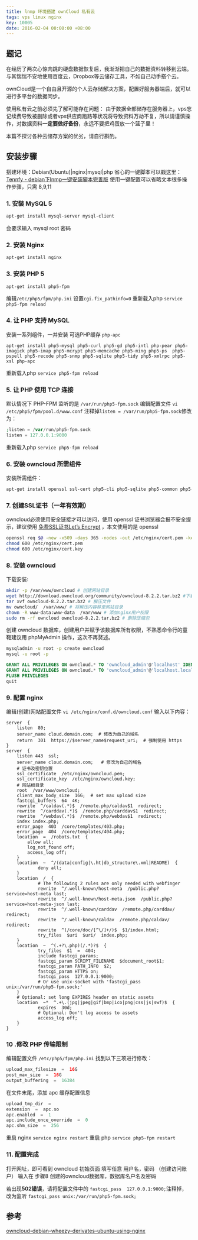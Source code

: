 ```yaml
---
title: lnmp 环境搭建 ownCloud 私有云
tags: vps linux nginx
key: 10005
date: 2016-02-04 00:00:00 +08:00
---
```


## 题记
在经历了两次心惊肉跳的硬盘数据恢复后，我渐渐把自己的数据资料转移到云端。与其惴惴不安地使用百度云，Dropbox等云储存工具，不如自己动手搭个云。

ownCloud是一个自由且开源的个人云存储解决方案，配置好服务器端后，就可以进行多平台的数据同步。

使用私有云之前必须先了解可能存在问题：
由于数据全部储存在服务器上，vps忘记续费导致被删除或者vps供应商跑路等状况将导致资料万劫不复，所以请谨慎操作，对数据资料**一定要做好备份**，永远不要把鸡蛋放一个篮子里！

本篇不探讨各种云储存方案的优劣，请自行斟酌。

## 安装步骤

搭建环境：Debian(Ubuntu)|nginx|mysql|php
省心的一键脚本可以戳这里：[Tennfy - debian下lnmp一键安装脚本完善版](http://www.tennfy.com/2123.html "debian下lnmp一键安装脚本完善版")
使用一键配置可以省略文本很多操作步骤，只需 8,9,11

<!--more-->

### 1. 安装 MySQL 5

```bash
apt-get install mysql-server mysql-client
```

会要求输入 mysql root 密码

### 2. 安装 Nginx

```bash
apt-get install nginx
```

### 3. 安装 PHP 5

```bash
apt-get install php5-fpm
```

编辑`/etc/php5/fpm/php.ini`
设置`cgi.fix_pathinfo=0`
重新载入php `service php5-fpm reload`

### 4. 让 PHP 支持 MySQL
安装一系列组件，一并安装 可选PHP缓存 `php-apc`
```
apt-get install php5-mysql php5-curl php5-gd php5-intl php-pear php5-imagick php5-imap php5-mcrypt php5-memcache php5-ming php5-ps  php5-pspell php5-recode php5-snmp php5-sqlite php5-tidy php5-xmlrpc php5-xsl php-apc
```
重新载入php `service php5-fpm reload`

### 5. 让 PHP 使用 TCP 连接
默认情况下 PHP-FPM 监听的是 `/var/run/php5-fpm.sock`
编辑配置文件 `vi /etc/php5/fpm/pool.d/www.conf`
注释掉`listen = /var/run/php5-fpm.sock`修改为：

```php
;listen = /var/run/php5-fpm.sock
listen = 127.0.0.1:9000
```

重新载入php `service php5-fpm reload`

### 6. 安装 owncloud 所需组件
安装所需组件：

```sh
apt-get install openssl ssl-cert php5-cli php5-sqlite php5-common php5-cgi sqlite3 php-pear curl libapr1 libtool curl libcurl4-openssl-dev php-xml-parser php5 php5-dev php5-gd varnish
```

### 7. 创建SSL证书（一年有效期）
owncloud必须使用安全链接才可以访问，使用 openssl 证书浏览器会报不安全提示，建议使用 [免费SSL证书Let’s Encrypt](http://www.tennfy.com/3911.html) ，本文使用的是 openssl

```bash
openssl req $@ -new -x509 -days 365 -nodes -out /etc/nginx/cert.pem -keyout  /etc/nginx/cert.key
chmod 600 /etc/nginx/cert.pem
chmod 600 /etc/nginx/cert.key
```

### 8. 安装 owncloud

下载安装:

```sh
mkdir -p /var/www/owncloud # 创建网站目录
wget http://download.owncloud.org/community/owncloud-8.2.2.tar.bz2 #下载owncloud
tar xvf owncloud-8.2.2.tar.bz2 # 解压文件
mv owncloud/  /var/www/ # 将解压内容移至网站目录
chown -R www-data:www-data  /var/www # 添加nginx用户权限
sudo rm -rf owncloud owncloud-8.2.2.tar.bz2 # 删除压缩包
```

创建 owncloud 数据库，创建用户并赋予该数据库所有权限，不熟悉命令行的童鞋建议用 phpMyAdmin 操作，这次不再赘述。

```sh
mysqladmin -u root -p create owncloud
mysql -u root -p
```
```sql
GRANT ALL PRIVILEGES ON owncloud.* TO 'owncloud_admin'@'localhost' IDENTIFIED BY  'owncloud_admin_password'
GRANT ALL PRIVILEGES ON owncloud.* TO 'owncloud_admin'@'localhost.localdomain' IDENTIFIED BY 'owncloud_admin_password'
FLUSH PRIVILEGES
quit
```

### 9. 配置 nginx
编辑(创建)网站配置文件 `vi /etc/nginx/conf.d/owncloud.conf`
输入以下内容：

```nginx
server  {
    listen  80;
    server_name cloud.domain.com;  # 修改为自己的域名
    return  301  https://$server_name$request_uri;  # 强制使用 https
}
server  {
    listen 443  ssl;
    server_name cloud.domain.com;   # 修改为自己的域名
    # 证书及密钥位置
    ssl_certificate  /etc/nginx/owncloud.pem;
    ssl_certificate_key  /etc/nginx/owncloud.key;
    # 网站根目录
    root  /var/www/owncloud;
    client_max_body_size  16G;  # set max upload size
    fastcgi_buffers  64  4K;
    rewrite  ^/caldav(.*)$  /remote.php/caldav$1  redirect;
    rewrite  ^/carddav(.*)$  /remote.php/carddav$1  redirect;
    rewrite  ^/webdav(.*)$  /remote.php/webdav$1  redirect;
    index index.php;
    error_page  403  /core/templates/403.php;
    error_page  404  /core/templates/404.php;
    location  =  /robots.txt  {
        allow all;
        log_not_found off;
        access_log off;
    }
    location  ~  ^/(data|config|\.ht|db_structure\.xml|README)  {
            deny all;
    }
    location  /  {
            # The following 2 rules are only needed with webfinger
            rewrite  ^/.well-known/host-meta  /public.php?service=host-meta last;
            rewrite  ^/.well-known/host-meta.json  /public.php?service=host-meta-json last;
            rewrite  ^/.well-known/carddav  /remote.php/carddav/  redirect;
            rewrite  ^/.well-known/caldav  /remote.php/caldav/  redirect;
            rewrite  ^(/core/doc/[^\/]+/)$  $1/index.html;
            try_files  $uri  $uri/  index.php;
    }
    location  ~  ^(.+?\.php)(/.*)?$  {
            try_files  $1  =  404;
            include fastcgi_params;
            fastcgi_param SCRIPT_FILENAME  $document_root$1;
            fastcgi_param PATH_INFO  $2;
            fastcgi_param HTTPS on;
            fastcgi_pass  127.0.0.1:9000;
            # Or use unix-socket with 'fastcgi_pass unix:/var/run/php5-fpm.sock;'
    }
    # Optional: set long EXPIRES header on static assets
    location  ~*  ^.+\.(jpg|jpeg|gif|bmp|ico|png|css|js|swf)$  {
            expires  30d;
            # Optional: Don't log access to assets
            access_log off;
    }
}
```

### 10 .修改 PHP 传输限制
编辑配置文件 `/etc/php5/fpm/php.ini`
找到以下三项进行修改：

```php
upload_max_filesize  =  16G
post_max_size  =  16G
output_buffering  =  16384
```

在文件末尾，添加 apc 缓存配置信息

```php
upload_tmp_dir  =
extension  =  apc.so
apc.enabled  =  1
apc.include_once_override  =  0
apc.shm_size  =  256
```

重启 nginx `service nginx restart`
重启 php `service php5-fpm restart`

### 11. 配置完成

打开网址，即可看到 owncloud 初始页面
填写任意 用户名，密码 （创建访问账户）
输入在 步骤8 创建的owncloud数据库，数据库名户名及密码

若出现**502错误**，请将配置文件中的 `fastcgi_pass  127.0.0.1:9000;`注释掉，改为监听 `fastcgi_pass unix:/var/run/php5-fpm.sock;`

## 参考
[owncloud-debian-wheezy-derivates-ubuntu-using-nginx](https://computermen.linuxeverywhere.org/2014/02/11/owncloud-debian-wheezy-derivates-ubuntu-using-nginx/)